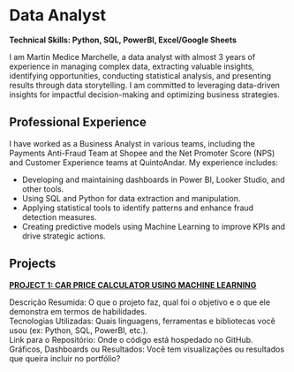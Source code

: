 # Data Analyst
**Technical Skills: Python, SQL, PowerBI, Excel/Google Sheets**

I am Martin Medice Marchelle, a data analyst with almost 3 years of experience in managing complex data, extracting valuable insights, identifying opportunities, conducting statistical analysis, and presenting results through data storytelling. I am committed to leveraging data-driven insights for impactful decision-making and optimizing business strategies.

## Professional Experience

I have worked as a Business Analyst in various teams, including the Payments Anti-Fraud Team at Shopee and the Net Promoter Score (NPS) and Customer Experience teams at QuintoAndar. My experience includes:

- Developing and maintaining dashboards in Power BI, Looker Studio, and other tools.
- Using SQL and Python for data extraction and manipulation.
- Applying statistical tools to identify patterns and enhance fraud detection measures.
- Creating predictive models using Machine Learning to improve KPIs and drive strategic actions.

## Projects

**[PROJECT 1: CAR PRICE CALCULATOR USING MACHINE LEARNING](https://github.com/martinmedice/Car-Price-Prediction-ML-Regression)**

Descrição Resumida: O que o projeto faz, qual foi o objetivo e o que ele demonstra em termos de habilidades.<br>
Tecnologias Utilizadas: Quais linguagens, ferramentas e bibliotecas você usou (ex: Python, SQL, PowerBI, etc.).<br>
Link para o Repositório: Onde o código está hospedado no GitHub.<br>
Gráficos, Dashboards ou Resultados: Você tem visualizações ou resultados que queira incluir no portfólio?<br>
